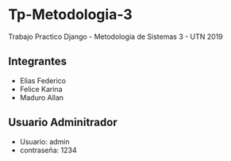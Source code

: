 # Tp-Metodologia-3
Trabajo Practico Django - Metodologia de Sistemas 3 - UTN 2019

## Integrantes

- Elias Federico
- Felice Karina
- Maduro Allan

## Usuario Adminitrador
- Usuario: admin
- contraseña: 1234